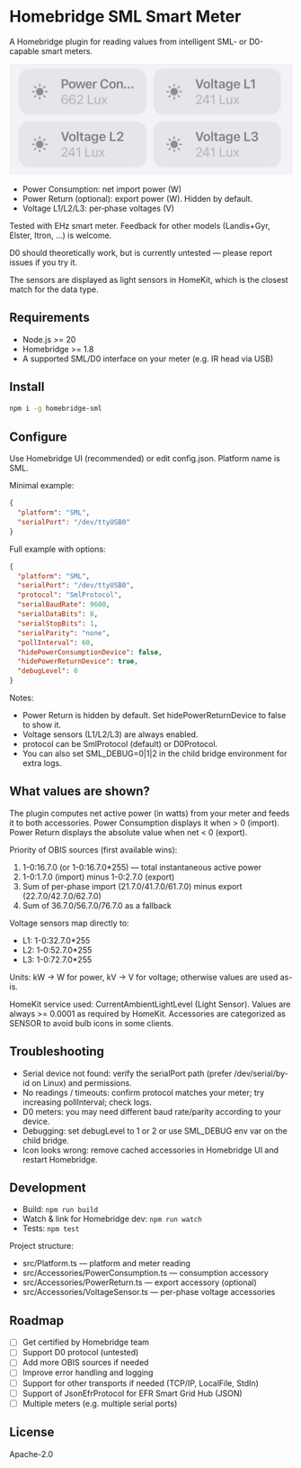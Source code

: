 # Homebridge SML Smart Meter

A Homebridge plugin for reading values from intelligent SML- or D0-capable smart meters.

![HomeKit device display](doc/devices.jpeg)

- Power Consumption: net import power (W)
- Power Return (optional): export power (W). Hidden by default.
- Voltage L1/L2/L3: per‑phase voltages (V)

Tested with EHz smart meter. Feedback for other models (Landis+Gyr, Elster, Itron, …) is welcome.

D0 should theoretically work, but is currently untested — please report issues if you try it.

The sensors are displayed as light sensors in HomeKit, which is the closest match for the data type.

## Requirements
- Node.js >= 20
- Homebridge >= 1.8
- A supported SML/D0 interface on your meter (e.g. IR head via USB)

## Install
```bash
npm i -g homebridge-sml
```

## Configure
Use Homebridge UI (recommended) or edit config.json. Platform name is SML.

Minimal example:
```json
{
  "platform": "SML",
  "serialPort": "/dev/ttyUSB0"
}
```

Full example with options:
```json
{
  "platform": "SML",
  "serialPort": "/dev/ttyUSB0",
  "protocol": "SmlProtocol",
  "serialBaudRate": 9600,
  "serialDataBits": 8,
  "serialStopBits": 1,
  "serialParity": "none",
  "pollInterval": 60,
  "hidePowerConsumptionDevice": false,
  "hidePowerReturnDevice": true,
  "debugLevel": 0
}
```
Notes:
- Power Return is hidden by default. Set hidePowerReturnDevice to false to show it.
- Voltage sensors (L1/L2/L3) are always enabled.
- protocol can be SmlProtocol (default) or D0Protocol.
- You can also set SML_DEBUG=0|1|2 in the child bridge environment for extra logs.

## What values are shown?
The plugin computes net active power (in watts) from your meter and feeds it to both accessories. Power Consumption displays it when > 0 (import). Power Return displays the absolute value when net < 0 (export).

Priority of OBIS sources (first available wins):
1) 1-0:16.7.0 (or 1-0:16.7.0*255) — total instantaneous active power
2) 1-0:1.7.0 (import) minus 1-0:2.7.0 (export)
3) Sum of per-phase import (21.7.0/41.7.0/61.7.0) minus export (22.7.0/42.7.0/62.7.0)
4) Sum of 36.7.0/56.7.0/76.7.0 as a fallback

Voltage sensors map directly to:
- L1: 1-0:32.7.0*255
- L2: 1-0:52.7.0*255
- L3: 1-0:72.7.0*255

Units: kW -> W for power, kV -> V for voltage; otherwise values are used as-is.

HomeKit service used: CurrentAmbientLightLevel (Light Sensor). Values are always >= 0.0001 as required by HomeKit. Accessories are categorized as SENSOR to avoid bulb icons in some clients.

## Troubleshooting
- Serial device not found: verify the serialPort path (prefer /dev/serial/by-id on Linux) and permissions.
- No readings / timeouts: confirm protocol matches your meter; try increasing pollInterval; check logs.
- D0 meters: you may need different baud rate/parity according to your device.
- Debugging: set debugLevel to 1 or 2 or use SML_DEBUG env var on the child bridge.
- Icon looks wrong: remove cached accessories in Homebridge UI and restart Homebridge.

## Development
- Build: `npm run build`
- Watch & link for Homebridge dev: `npm run watch`
- Tests: `npm test`

Project structure:
- src/Platform.ts — platform and meter reading
- src/Accessories/PowerConsumption.ts — consumption accessory
- src/Accessories/PowerReturn.ts — export accessory (optional)
- src/Accessories/VoltageSensor.ts — per-phase voltage accessories

## Roadmap
- [ ] Get certified by Homebridge team
- [ ] Support D0 protocol (untested)
- [ ] Add more OBIS sources if needed
- [ ] Improve error handling and logging
- [ ] Support for other transports if needed (TCP/IP, LocalFile, StdIn)
- [ ] Support of JsonEfrProtocol for EFR Smart Grid Hub (JSON)
- [ ] Multiple meters (e.g. multiple serial ports)

## License
Apache-2.0
